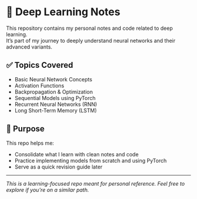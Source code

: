 # 🧠 Deep Learning Notes

This repository contains my personal notes and code related to deep learning.  
It’s part of my journey to deeply understand neural networks and their advanced variants.

## ✅ Topics Covered

- Basic Neural Network Concepts
- Activation Functions
- Backpropagation & Optimization
- Sequential Models using PyTorch
- Recurrent Neural Networks (RNN)
- Long Short-Term Memory (LSTM)


## 🚀 Purpose

This repo helps me:

- Consolidate what I learn with clean notes and code
- Practice implementing models from scratch and using PyTorch
- Serve as a quick revision guide later

---

*This is a learning-focused repo meant for personal reference. Feel free to explore if you're on a similar path.*
